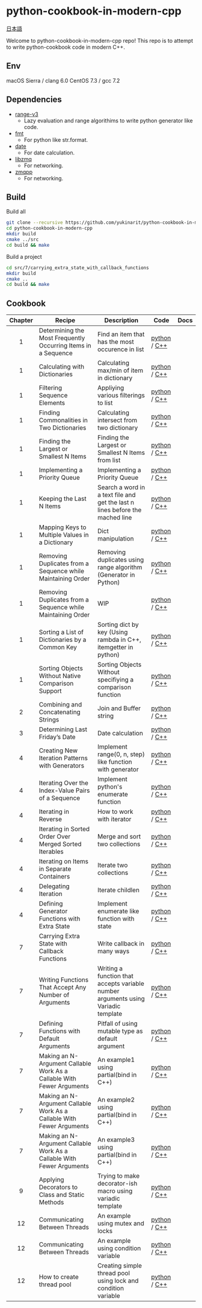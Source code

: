 python-cookbook-in-modern-cpp
=============================

[日本語](README_ja.md)

Welcome to python-cookbook-in-modern-cpp repo!
This repo is to attempt to write python-cookbook code in modern C++.

## Env

macOS Sierra / clang 6.0
CentOS 7.3 / gcc 7.2

## Dependencies

* [range-v3](https://github.com/ericniebler/range-v3)
  - Lazy evaluation and range algorithims to write python generator like code.
* [fmt](https://github.com/fmtlib/fmt)
  - For python like str.format.
* [date](https://github.com/HowardHinnant/date)
  - For date calculation.
* [libzmq](https://github.com/zeromq/libzmq)
  - For networking.
* [zmqpp](https://github.com/zeromq/zmqpp)
  - For networking.

## Build

Build all
```bash
git clone --recursive https://github.com/yukinarit/python-cookbook-in-modern-cpp.git
cd python-cookbook-in-modern-cpp
mkdir build
cmake ../src
cd build && make
```

Build a project
```bash
cd src/7/carrying_extra_state_with_callback_functions
mkdir build
cmake ..
cd build && make
```

## Cookbook

| Chapter | Recipe | Description | Code | Docs |
|:-------:|--------|-------------|------|-----|
| 1 | Determining the Most Frequently Occurring Items in a Sequence | Find an item that has the most occurence in list | [python](src/7/determine_the_top_n_items_occurring_in_a_list/example.py) / [C++](src/7/determine_the_top_n_items_occurring_in_a_list/example.cpp) |
| 1 | Calculating with Dictionaries | Calculating max/min of item in dictionary | [python](src/1/calculating_with_dictionaries/example.py) / [C++](src/1/calculating_with_dictionaries/example.cpp) |
| 1 | Filtering Sequence Elements | Appliying various filterings to list | [python](src/1/filtering_list_elements/example.py) / [C++](src/1/filtering_list_elements/example.cpp) |
| 1 | Finding Commonalities in Two Dictionaries | Calculating intersect from two dictionary | [python](src/1/finding_out_what_two_dictionaries_have_in_common/example.py) / [C++](src/1/finding_out_what_two_dictionaries_have_in_common/example.cpp) |
| 1 | Finding the Largest or Smallest N Items | Finding the Largest or Smallest N Items from list | [python](src/1/finding_the_largest_or_smallest_n_items/example.py) / [C++](src/1/finding_the_largest_or_smallest_n_items/example.cpp) |
| 1 | Implementing a Priority Queue | Implementing a Priority Queue | [python](src/1/implementing_a_priority_queue/example.py) / [C++](src/1/implementing_a_priority_queue/example.cpp) |
| 1 | Keeping the Last N Items | Search a word in a text file and get the last n lines before the mached line | [python](src/1/keeping_the_last_n_items/example.py) / [C++](src/1/keeping_the_last_n_items/example.cpp) |
| 1 | Mapping Keys to Multiple Values in a Dictionary | Dict manipulation | [python](src/1/mapping_names_to_sequence_elements/example1.py) / [C++](src/1/mapping_names_to_sequence_elements/example.cpp) |
| 1 | Removing Duplicates from a Sequence while Maintaining Order | Removing duplicates using range algorithm (Generator in Python) | [python](src/1/removing_duplicates_from_a_sequence_while_maintaining_order/example.py) / [C++](src/1/removing_duplicates_from_a_sequence_while_maintaining_order/example.cpp) |
| 1 | Removing Duplicates from a Sequence while Maintaining Order | WIP | [python](src/1/removing_duplicates_from_a_sequence_while_maintaining_order/example2.py) / [C++]() |
| 1 | Sorting a List of Dictionaries by a Common Key | Sorting dict by key (Using rambda in C++, itemgetter in python) | [python](src/1/sort_a_list_of_dictionaries_by_a_common_key/example.py) / [C++](src/1/sort_a_list_of_dictionaries_by_a_common_key/example.cpp) |
| 1 | Sorting Objects Without Native Comparison Support | Sorting Objects Without specifiying a comparison function | [python](src/1/sort_objects_without_native_comparison_support/example.py) / [C++](src/1/sort_objects_without_native_comparison_support/example.cpp) |
| 2 | Combining and Concatenating Strings | Join and Buffer string | [python](src/2/combining_and_concatenating_strings/example.py) / [C++](src/2/combining_and_concatenating_strings/example.cpp) |
| 3 | Determining Last Friday’s Date | Date calculation | [python](src/3/determining_last_fridays_date/example.py) / [C++](src/3/determining_last_fridays_date/example.cpp) |
| 4 | Creating New Iteration Patterns with Generators | Implement range(0, n, step) like function with generator | [python](src/4/creating_new_iteration_patterns_with_generators/example.py) / [C++](src/4/creating_new_iteration_patterns_with_generators/example.cpp) |
| 4 | Iterating Over the Index-Value Pairs of a Sequence | Implement python's enumerate function | [python](src/4/iterate_over_the_index-value_pairs_of_a_list/example.py) / [C++](src/4/iterate_over_the_index-value_pairs_of_a_list/example.cpp) |
| 4 | Iterating in Reverse | How to work with iterator | [python](src/4/iterating_in_reverse/example.py) / [C++](src/4/iterating_in_reverse/example.cpp) |
| 4 | Iterating in Sorted Order Over Merged Sorted Iterables | Merge and sort two collections | [python](src/4/iterating_in_sorted_order_over_merged_sorted_iterables/example.py) / [C++](src/4/iterating_in_sorted_order_over_merged_sorted_iterables/example.cpp) |
| 4 | Iterating on Items in Separate Containers | Iterate two collections | [python](src/4/iterating_on_items_in_separate_containers/example.py) / [C++](src/4/iterating_on_items_in_separate_containers/example.cpp) |
| 4 | Delegating Iteration | Iterate childlen | [python](src/4/creating_new_iteration_patterns_with_generators/example.py) / [C++](src/4/creating_new_iteration_patterns_with_generators/example.cpp) |
| 4 | Defining Generator Functions with Extra State | Implement enumerate like function with state | [python](src/4/generators_with_state/example.py) / [C++](src/4/generators_with_state/example.cpp) |
| 7 | Carrying Extra State with Callback Functions | Write callback in many ways | [python](src/7/carrying_extra_state_with_callback_functions/example.py) / [C++](src/7/carrying_extra_state_with_callback_functions/example.cpp) |
| 7 | Writing Functions That Accept Any Number of Arguments | Writing a function that accepts variable number arguments using Variadic template | [python](src/7/functions_that_accept_any_number_of_arguments/example.py) / [C++](src/7/functions_that_accept_any_number_of_arguments/example.cpp) |
| 7 | Defining Functions with Default Arguments | Pitfall of using mutable type as default argument | [python](src/7/functions_with_default_arguments/example.py) / [C++](src/7/functions_with_default_arguments/example.cpp) |
| 7 | Making an N-Argument Callable Work As a Callable With Fewer Arguments | An example1 using partial(bind in C++) | [python](src/7/making_an_n-argument_callable_work_as_a_callable_with_fewer_arguments/example1.py) / [C++](src/7/making_an_n-argument_callable_work_as_a_callable_with_fewer_arguments/example1.cpp) |
| 7 | Making an N-Argument Callable Work As a Callable With Fewer Arguments | An example2 using partial(bind in C++) | [python](src/7/making_an_n-argument_callable_work_as_a_callable_with_fewer_arguments/example2.py) / [C++](src/7/making_an_n-argument_callable_work_as_a_callable_with_fewer_arguments/example2.cpp) |
| 7 | Making an N-Argument Callable Work As a Callable With Fewer Arguments | An example3 using partial(bind in C++) | [python](src/7/making_an_n-argument_callable_work_as_a_callable_with_fewer_arguments/example3.py) / [C++](src/7/making_an_n-argument_callable_work_as_a_callable_with_fewer_arguments/example3.cpp) |
| 9 | Applying Decorators to Class and Static Methods | Trying to make decorator-ish macro using variadic template | [python](src/9/applying_decorators_to_class_and_static_methods/example.py) / [C++](src/9/applying_decorators_to_class_and_static_methods/example.cpp) |
| 12 | Communicating Between Threads | An example using mutex and locks | [python](src/12/how_to_communicate_between_threads/example1.py) / [C++](src/12/how_to_communicate_between_threads/example1.cpp) |
| 12 | Communicating Between Threads | An example using condition variable | [python](src/12/how_to_communicate_between_threads/example2.py) / [C++](src/12/how_to_communicate_between_threads/example2.cpp) |
| 12 | How to create thread pool | Creating simple thread pool using lock and condition variable | [python](src/12/how_to_create_a_thread_pool/example1.py) / [C++](src/12/how_to_create_a_thread_pool/example1.cpp) |
